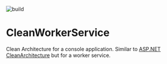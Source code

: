 ![build](https://github.com/brbascending/CleanWorkerService/workflows/CICD/badge.svg) 
# CleanWorkerService
Clean Architecture for a console application.
Similar to [ASP.NET CleanArchitecture](https://github.com/jasontaylordev/CleanArchitecture) but for a worker service.
